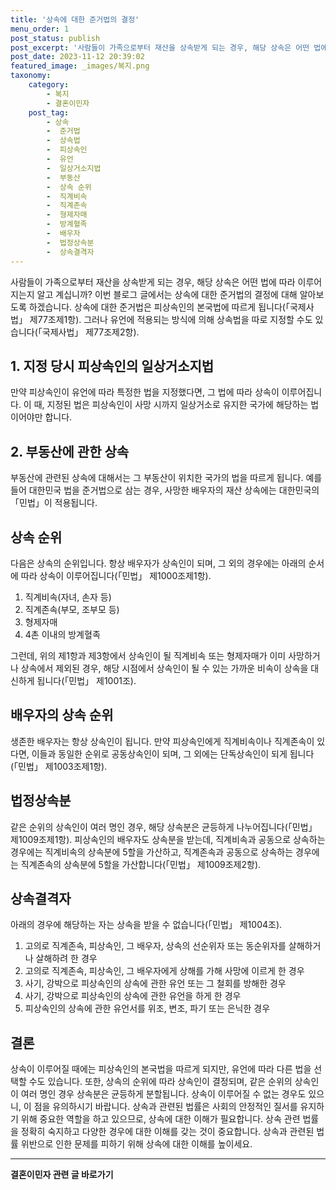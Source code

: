 ```yaml
---
title: '상속에 대한 준거법의 결정'
menu_order: 1
post_status: publish
post_excerpt: '사람들이 가족으로부터 재산을 상속받게 되는 경우, 해당 상속은 어떤 법에 따라 이루어지는지 알고 계십니까  이번 블로그 글에서는 상속에 대한 준거법의 결정에 대해 알아보도록 하겠습니다. 상속에 대한 준거법은 피상속인의 본국법에 따르게 됩니다  국제사법  제77조제1항 . 그러나 유언에 적용되는 방식에 의해 상속법을 따로 지정할 수도 있습니다  국제사법  제77조제2항 .'
post_date: 2023-11-12 20:39:02
featured_image: _images/복지.png
taxonomy:
    category:
        - 복지
        - 결혼이민자
    post_tag:
        - 상속
        -  준거법
        -  상속법
        -  피상속인
        -  유언
        -  일상거소지법
        -  부동산
        -  상속 순위
        -  직계비속
        -  직계존속
        -  형제자매
        -  방계혈족
        -  배우자
        -  법정상속분
        -  상속결격자
---
```



사람들이 가족으로부터 재산을 상속받게 되는 경우, 해당 상속은 어떤 법에 따라 이루어지는지 알고 계십니까? 이번 블로그 글에서는 상속에 대한 준거법의 결정에 대해 알아보도록 하겠습니다. 상속에 대한 준거법은 피상속인의 본국법에 따르게 됩니다(「국제사법」 제77조제1항). 그러나 유언에 적용되는 방식에 의해 상속법을 따로 지정할 수도 있습니다(「국제사법」 제77조제2항).

## 1. 지정 당시 피상속인의 일상거소지법

만약 피상속인이 유언에 따라 특정한 법을 지정했다면, 그 법에 따라 상속이 이루어집니다. 이 때, 지정된 법은 피상속인이 사망 시까지 일상거소로 유지한 국가에 해당하는 법이어야만 합니다.

## 2. 부동산에 관한 상속

부동산에 관련된 상속에 대해서는 그 부동산이 위치한 국가의 법을 따르게 됩니다. 예를 들어 대한민국 법을 준거법으로 삼는 경우, 사망한 배우자의 재산 상속에는 대한민국의 「민법」이 적용됩니다.

## 상속 순위

다음은 상속의 순위입니다. 항상 배우자가 상속인이 되며, 그 외의 경우에는 아래의 순서에 따라 상속이 이루어집니다(「민법」 제1000조제1항).

1. 직계비속(자녀, 손자 등)
2. 직계존속(부모, 조부모 등)
3. 형제자매
4. 4촌 이내의 방계혈족

그런데, 위의 제1항과 제3항에서 상속인이 될 직계비속 또는 형제자매가 이미 사망하거나 상속에서 제외된 경우, 해당 시점에서 상속인이 될 수 있는 가까운 비속이 상속을 대신하게 됩니다(「민법」 제1001조).

## 배우자의 상속 순위

생존한 배우자는 항상 상속인이 됩니다. 만약 피상속인에게 직계비속이나 직계존속이 있다면, 이들과 동일한 순위로 공동상속인이 되며, 그 외에는 단독상속인이 되게 됩니다(「민법」 제1003조제1항).

## 법정상속분

같은 순위의 상속인이 여러 명인 경우, 해당 상속분은 균등하게 나누어집니다(「민법」 제1009조제1항). 피상속인의 배우자도 상속분을 받는데, 직계비속과 공동으로 상속하는 경우에는 직계비속의 상속분에 5할을 가산하고, 직계존속과 공동으로 상속하는 경우에는 직계존속의 상속분에 5할을 가산합니다(「민법」 제1009조제2항).

## 상속결격자

아래의 경우에 해당하는 자는 상속을 받을 수 없습니다(「민법」 제1004조).

1. 고의로 직계존속, 피상속인, 그 배우자, 상속의 선순위자 또는 동순위자를 살해하거나 살해하려 한 경우
2. 고의로 직계존속, 피상속인, 그 배우자에게 상해를 가해 사망에 이르게 한 경우
3. 사기, 강박으로 피상속인의 상속에 관한 유언 또는 그 철회를 방해한 경우
4. 사기, 강박으로 피상속인의 상속에 관한 유언을 하게 한 경우
5. 피상속인의 상속에 관한 유언서를 위조, 변조, 파기 또는 은닉한 경우

## 결론

상속이 이루어질 때에는 피상속인의 본국법을 따르게 되지만, 유언에 따라 다른 법을 선택할 수도 있습니다. 또한, 상속의 순위에 따라 상속인이 결정되며, 같은 순위의 상속인이 여러 명인 경우 상속분은 균등하게 분할됩니다. 상속이 이루어질 수 없는 경우도 있으니, 이 점을 유의하시기 바랍니다. 상속과 관련된 법률은 사회의 안정적인 질서를 유지하기 위해 중요한 역할을 하고 있으므로, 상속에 대한 이해가 필요합니다. 상속 관련 법률을 정확히 숙지하고 다양한 경우에 대한 이해를 갖는 것이 중요합니다. 상속과 관련된 법률 위반으로 인한 문제를 피하기 위해 상속에 대한 이해를 높이세요.
<!-- wp:separator -->
<hr class="wp-block-separator has-alpha-channel-opacity"/>
<!-- /wp:separator -->

<!-- wp:group {"backgroundColor":"base","layout":{"type":"constrained"}} -->
<div class="wp-block-group has-base-background-color has-background"><!-- wp:paragraph {"align":"center","fontSize":"medium"} -->
<p class="has-text-align-center has-large-font-size"><strong>결혼이민자 관련 글 바로가기</strong></p>
<!-- /wp:paragraph -->


<!-- wp:latest-posts
{"categories":[{"id":14581,"count":19,"description":"","link":"https://uknowlaw.com/category/%ea%b2%b0%ed%98%bc%ec%9d%b4%eb%af%bc%ec%9e%90/","name":"결혼이민자","slug":"결혼이민자","taxonomy":"category","parent":0,"meta":[],"_links":{"self":[{"href":"https://uknowlaw.com/wp-json/wp/v2/categories/14581"}],"collection":[{"href":"https://uknowlaw.com/wp-json/wp/v2/categories"}],"about":[{"href":"https://uknowlaw.com/wp-json/wp/v2/taxonomies/category"}],"wp:post_type":[{"href":"https://uknowlaw.com/wp-json/wp/v2/posts?categories=14581"}],"curies":[{"name":"wp","href":"https://api.w.org/{rel}","templated":true}]}}],"postsToShow":100,"excerptLength":28,"postLayout":"grid","columns":2,"featuredImageAlign":"left","featuredImageSizeSlug":"large","fontSize":"small"} /--></div>
<!-- /wp:group -->
